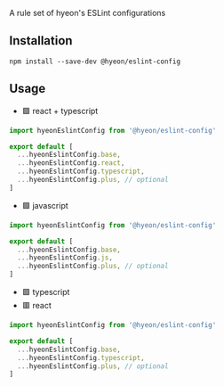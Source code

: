 A rule set of hyeon's ESLint configurations

## Installation

```shell
npm install --save-dev @hyeon/eslint-config
```

## Usage

- 🟩 react + typescript

```js
import hyeonEslintConfig from '@hyeon/eslint-config'

export default [
  ...hyeonEslintConfig.base,
  ...hyeonEslintConfig.react,
  ...hyeonEslintConfig.typescript,
  ...hyeonEslintConfig.plus, // optional
]
```

- 🟩 javascript

```js
import hyeonEslintConfig from '@hyeon/eslint-config'

export default [
  ...hyeonEslintConfig.base,
  ...hyeonEslintConfig.js,
  ...hyeonEslintConfig.plus, // optional
]
```

- 🟩 typescript
- 🟥 react

```js
import hyeonEslintConfig from '@hyeon/eslint-config'

export default [
  ...hyeonEslintConfig.base,
  ...hyeonEslintConfig.typescript,
  ...hyeonEslintConfig.plus, // optional
]
```

